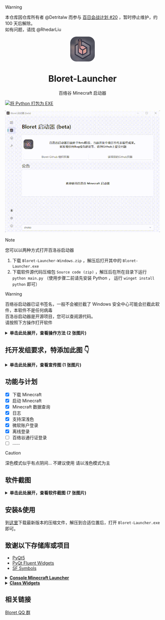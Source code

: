 > [!WARNING]
> 本仓库因仓库所有者 @Detritalw 而参与 [百日会战计划 #20](https://github.com/BloretCrew/Bloret-Launcher/discussions/20) ，暂时停止维护，约 100 天后解除。  
> 如有问题，请找 @RhedarLiu

<p align="center">
  <img width="16%" align="center" src="icons/bloret.png" alt="logo">
</p>
  <h1 align="center">
  Bloret-Launcher
</h1>
<p align="center">
 百络谷 Minecraft 启动器
</p>

[![将 Python 打包为 EXE](https://github.com/BloretCrew/Bloret-Launcher/actions/workflows/build.yml/badge.svg)](https://github.com/BloretCrew/Bloret-Launcher/actions/workflows/build.yml)


![Show](img/show.gif)

> [!NOTE]
> 您可以以两种方式打开百洛谷启动器
> 1. 下载 `Bloret-Launcher-Windows.zip` ，解压后打开其中的 `Bloret-Launcher.exe`
> 2. 下载软件源代码压缩包 `Source code (zip)` ，解压后在所在目录下运行 `python main.py`
>    （使用步骤二前请先安装 Python ， 运行 `winget install python` 即可）

> [!WARNING]
> 百络谷启动器已证书签名，一般不会被拦截了
> Windows 安全中心可能会拦截此软件，本软件不是任何病毒  
> 百洛谷启动器是开源项目，您可以查阅源代码。  
> 请按照下方操作打开软件
> <details>
>
> **<summary>单击此处展开，查看操作方法 (2 张图片)</summary>**
>
> ![](img/Windows1.jpg)
> ![](img/Windows2.jpg)
>
> </details>

## 托开发组要求，特添加此图 👇
<details>
  
**<summary>单击此处展开，查看宣传图 (1 张图片)</summary>**
![](img/if-not-use-jiedi-will.jpg)

</details>

## 功能与计划
- [x] 下载 Minecraft
- [x] 启动 Minecraft
- [x] Minecraft 数据查询
- [x] 日志
- [x] 支持深浅色
- [x] 微软账户登录
- [x] 离线登录
- [ ] 百络谷通行证登录
- [ ] ……

> [!CAUTION]
> 深色模式似乎有点阴间...
> 不建议使用
> 请以浅色模式为主

## 软件截图
<details>

**<summary>单击此处展开，查看软件截图 (7 张图片)</summary>**

#### 主界面
![Home](img/Home.png)
#### 下载
![Download](img/Download.png)
#### 小工具
![tools](img/tools.png)
#### 通行证
![passport](img/passport.png)
#### 设置
![settings](img/settings.png)
#### 关于
![info](img/info.png)
#### 侧边栏
![menu](img/menu.png)

</details>

## 安装&使用
到[这里](https://github.com/BloretCrew/Bloret-Launcher/releases)下载最新版本的压缩文件，解压到合适位置后，打开 `Bloret-Launcher.exe` 即可。
## 致谢以下存储库或项目
- [PyQt5](https://www.riverbankcomputing.com/static/Docs/PyQt5/)
- [PyQt Fluent Widgets](https://github.com/zhiyiYo/PyQt-Fluent-Widgets)
- [SF Symbols](https://developer.apple.com/cn/sf-symbols/)
<details>

**<summary>[Console Minecraft Launcher](https://github.com/MrShieh-X/console-minecraft-launcher)</summary>**

本项目有一部分基于此项目构建
> 本软件已取得 CMCL 作者许可，请不要像 [不符合 Console Minecraft Launcher (CMCL) 的使用协议 #12](https://github.com/BloretCrew/Bloret-Launcher/issues/12) 一样来问关于 CMCL 的版权问题
> ![CMCLLICENSE](img/CMCLLICENSE.png)

</details>

<details>

**<summary>[Class Widgets](https://github.com/Class-Widgets)</summary>**
关于为什么会致谢 [Class Widgets](https://github.com/Class-Widgets)：  
[Class Widgets](https://github.com/Class-Widgets) 为 Bloret Launcher 有以下值得我们致谢的点：
 - 为 Bloret Launcher 的 UI 提供了想法
 - Bloret Launcher 已加入 Class Widgets 插件广场
 - @RinLit 为本作品有写法指导
 - [[not cw] 求助为什么崩溃 #392](https://github.com/orgs/Class-Widgets/discussions/392)
 - [求教如何往下拉选择框做东西进去 #338](https://github.com/orgs/Class-Widgets/discussions/338)
</details>

## 相关链接
[Bloret QQ 群](https://qm.qq.com/q/clE5KHaVDG)
